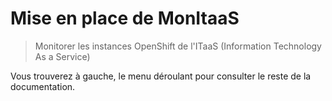 # Mise en place de MonItaaS

> Monitorer les instances OpenShift de l'ITaaS (Information Technology As a Service)

Vous trouverez à gauche, le menu déroulant pour consulter le reste de la documentation.

